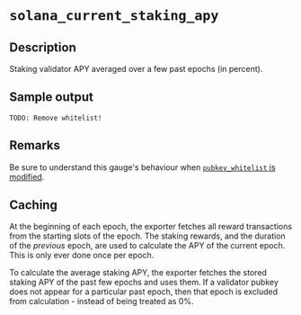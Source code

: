 # `solana_current_staking_apy`

## Description

Staking validator APY averaged over a few past epochs (in percent).

## Sample output

```
TODO: Remove whitelist!
```

## Remarks

Be sure to understand this gauge's behaviour
when [`pubkey_whitelist` is modified](../basics/configuration.md#important-note-on-pubkey_whitelist).

## Caching

At the beginning of each epoch, the exporter fetches all reward transactions from the starting slots of the epoch. The
staking rewards, and the duration of the *previous* epoch, are used to calculate the APY of the current epoch. This is
only ever done once per epoch.

To calculate the average staking APY, the exporter fetches the stored staking APY of the past few epochs and uses them.
If a validator pubkey does not appear for a particular past epoch, then that epoch is excluded from calculation -
instead of being treated as 0%.